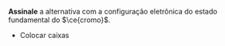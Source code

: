 **Assinale** a alternativa com a configuração eletrônica do estado fundamental do $\ce{cromo}$.

- Colocar caixas